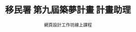 ---
title: "
    移民署 第九屆築夢計畫 
    計畫助理
    "
subtitle: "網頁設計工作坊線上課程"
description: "Apr. 2023 - Aug. 2023"
icon: '2'
pubDate: 'Jul 08 2022'
heroImage: "/src/assets/dream 9th.jpg"

---